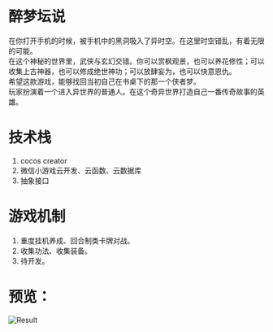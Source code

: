 # 醉梦坛说
在你打开手机的时候，被手机中的黑洞吸入了异时空。在这里时空错乱，有着无限的可能。  
在这个神秘的世界里，武侠与玄幻交错。你可以赏枫观景，也可以养花修性；可以收集上古神器，也可以修成绝世神功；可以放肆妄为，也可以快意恩仇。  
希望这款游戏，能够找回当初自己在书桌下的那一个侠者梦。  
玩家扮演着一个进入异世界的普通人。在这个奇异世界打造自己一番传奇故事的英雄。

# 技术栈
1. cocos creator
2. 微信小游戏云开发、云函数、云数据库
3. 抽象接口

# 游戏机制
1. 重度挂机养成、回合制类卡牌对战。
2. 收集功法、收集装备。
3. 待开发。

# 预览：  
![Result](https://raw.githubusercontent.com/gengjian1203/FreedomLegend/master/readme/result.jpg "Result")
